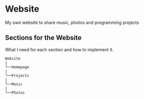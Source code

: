 # Website
My own website to share music, photos and programming projects

## Sections for the Website

What I need for each section and how to implement it.

```
Website
|
└──Homepage
|
└──Projects
|
└──Music
|
└──Photos
```